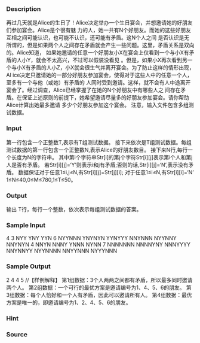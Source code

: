 
### Description
再过几天就是Alice的生日了！Alice决定举办一个生日宴会，并想邀请她的好朋友们参加宴会。Alice是个很有魅
力的人，她一共有N个好朋友。而她的这些好朋友互相之间可能认识，也可能不认识，还可能有矛盾。这N个人之间
是否认识是无所谓的，但是如果两个人之间存在矛盾就会产生一些问题。这里，矛盾关系是双向的。Alice知道，
如果她邀请的任意一个好朋友小X在宴会上仅看到一个与小X有矛盾的人小Y，就会不太高兴，不过可以假装没看见
。但是，如果小X再次看到另一个与小X有矛盾的人小Z，小X就会很生气并离开宴会。为了防止这样的情形出现，Al
ice决定只邀请她的一部分好朋友参加宴会，使得对于这些人中的任意一个人，至多有一个与他（或她）有矛盾的
人同时受到邀请。这样，就不会有人中途离开宴会了。经过调查，Alice已经掌握了在她的N个好朋友中有哪些人之
间存在矛盾。在保证上述原则的前提下，她希望邀请尽量多的好朋友参加宴会。请你帮助Alice计算出她最多邀请
多少个好朋友参加这个宴会。
注意，输入文件包含多组测试数据。
### Input

第一行包含一个正整数T,表示有T组测试数据。
接下来依次是T组测试数据。每组测试数据的第一行包含一个正整数N,表示Alice的好朋友数目。
接下来N行,每行一个长度为N的字符串。
其中第i个字符串Str[i]的第j个字符Str[i][j]表示第i个人和第j人是否有矛盾。
若Str[i][j]=‘Y’则表示i和j有矛盾;否则的话,Str[i][j]=‘N’,表示没有矛盾。
数据保证对于任意1≤i,j≤N,有Str[i][j]=Str[j][i];
对于任意1≤i≤N,有Str[i][i]=‘N’
1≤N≤40,0≤M≤780,1≤T≤50。

### Output
输出 T行，每行一个整数，依次表示每组测试数据的答案。
### Sample Input
4 
3 
NYY
YNY 
YYN 
6 
NYYNNN 
YNYNYN 
YYNYYY 
NNYNNN 
NYYNNY 
NNYNYN 
4 
NNYN 
NNNY 
YNNN 
NYNN 
7 
NNNNNNN 
NNNNYNY 
NNNYYYY 
NNYNNYY 
NYYNNNN 
NNYYNNN 
NYYYNNN

### Sample Output
2 
4 
4 
5 
//【样例解释】
第1组数据：3个人两两之间都有矛盾，所以最多同时邀请两个人。
第2组数据：一个可行的最优方案是邀请编号为1、4、5、6的朋友。
第3组数据：每个人恰好和一个人有矛盾，因此可以邀请所有人。
第4组数据：最优方案是唯一的，即邀请编号为1、2、4、5、6的朋友。
### Hint

### Source
